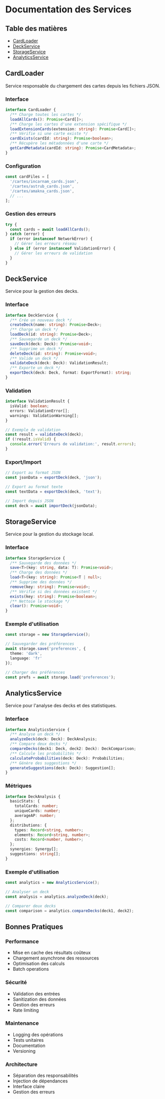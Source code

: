 # Documentation des Services

## Table des matières
- [CardLoader](#cardloader)
- [DeckService](#deckservice)
- [StorageService](#storageservice)
- [AnalyticsService](#analyticsservice)

## CardLoader

Service responsable du chargement des cartes depuis les fichiers JSON.

### Interface
```typescript
interface CardLoader {
  /** Charge toutes les cartes */
  loadAllCards(): Promise<Card[]>;
  /** Charge les cartes d'une extension spécifique */
  loadExtensionCards(extension: string): Promise<Card[]>;
  /** Vérifie si une carte existe */
  cardExists(cardId: string): Promise<boolean>;
  /** Récupère les métadonnées d'une carte */
  getCardMetadata(cardId: string): Promise<CardMetadata>;
}
```

### Configuration
```typescript
const cardFiles = [
  '/cartes/incarnam_cards.json',
  '/cartes/astrub_cards.json',
  '/cartes/amakna_cards.json',
  // ...
];
```

### Gestion des erreurs
```typescript
try {
  const cards = await loadAllCards();
} catch (error) {
  if (error instanceof NetworkError) {
    // Gérer les erreurs réseau
  } else if (error instanceof ValidationError) {
    // Gérer les erreurs de validation
  }
}
```

## DeckService

Service pour la gestion des decks.

### Interface
```typescript
interface DeckService {
  /** Crée un nouveau deck */
  createDeck(name: string): Promise<Deck>;
  /** Charge un deck */
  loadDeck(id: string): Promise<Deck>;
  /** Sauvegarde un deck */
  saveDeck(deck: Deck): Promise<void>;
  /** Supprime un deck */
  deleteDeck(id: string): Promise<void>;
  /** Valide un deck */
  validateDeck(deck: Deck): ValidationResult;
  /** Exporte un deck */
  exportDeck(deck: Deck, format: ExportFormat): string;
}
```

### Validation
```typescript
interface ValidationResult {
  isValid: boolean;
  errors: ValidationError[];
  warnings: ValidationWarning[];
}

// Exemple de validation
const result = validateDeck(deck);
if (!result.isValid) {
  console.error('Erreurs de validation:', result.errors);
}
```

### Export/Import
```typescript
// Export au format JSON
const jsonData = exportDeck(deck, 'json');

// Export au format texte
const textData = exportDeck(deck, 'text');

// Import depuis JSON
const deck = await importDeck(jsonData);
```

## StorageService

Service pour la gestion du stockage local.

### Interface
```typescript
interface StorageService {
  /** Sauvegarde des données */
  save<T>(key: string, data: T): Promise<void>;
  /** Charge des données */
  load<T>(key: string): Promise<T | null>;
  /** Supprime des données */
  remove(key: string): Promise<void>;
  /** Vérifie si des données existent */
  exists(key: string): Promise<boolean>;
  /** Nettoie le stockage */
  clear(): Promise<void>;
}
```

### Exemple d'utilisation
```typescript
const storage = new StorageService();

// Sauvegarder des préférences
await storage.save('preferences', {
  theme: 'dark',
  language: 'fr'
});

// Charger des préférences
const prefs = await storage.load('preferences');
```

## AnalyticsService

Service pour l'analyse des decks et des statistiques.

### Interface
```typescript
interface AnalyticsService {
  /** Analyse un deck */
  analyzeDeck(deck: Deck): DeckAnalysis;
  /** Compare deux decks */
  compareDecks(deck1: Deck, deck2: Deck): DeckComparison;
  /** Calcule les probabilités */
  calculateProbabilities(deck: Deck): Probabilities;
  /** Génère des suggestions */
  generateSuggestions(deck: Deck): Suggestion[];
}
```

### Métriques
```typescript
interface DeckAnalysis {
  basicStats: {
    totalCards: number;
    uniqueCards: number;
    averageAP: number;
  };
  distributions: {
    types: Record<string, number>;
    elements: Record<string, number>;
    costs: Record<number, number>;
  };
  synergies: Synergy[];
  suggestions: string[];
}
```

### Exemple d'utilisation
```typescript
const analytics = new AnalyticsService();

// Analyser un deck
const analysis = analytics.analyzeDeck(deck);

// Comparer deux decks
const comparison = analytics.compareDecks(deck1, deck2);
```

## Bonnes Pratiques

### Performance
- Mise en cache des résultats coûteux
- Chargement asynchrone des ressources
- Optimisation des calculs
- Batch operations

### Sécurité
- Validation des entrées
- Sanitization des données
- Gestion des erreurs
- Rate limiting

### Maintenance
- Logging des opérations
- Tests unitaires
- Documentation
- Versioning

### Architecture
- Séparation des responsabilités
- Injection de dépendances
- Interface claire
- Gestion des erreurs
``` 